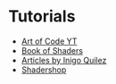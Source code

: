 # Tutorials

* [Art of Code YT](https://www.youtube.com/channel/UCcAlTqd9zID6aNX3TzwxJXg)
* [Book of Shaders](https://thebookofshaders.com/)
* [Articles by Inigo Quilez](http://www.iquilezles.org/www/index.htm)
* [Shadershop](http://tobyschachman.com/Shadershop/)
